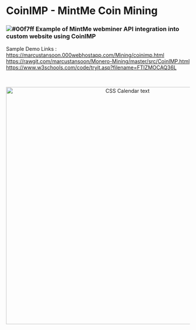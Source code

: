 # CoinIMP - MintMe Coin Mining
### ![#00f7ff](https://via.placeholder.com/15/00f7ff/000000?text=+) Example of MintMe webminer API integration into custom website using CoinIMP


Sample Demo Links :
<br>https://marcustansoon.000webhostapp.com/Mining/coinimp.html
<br>https://rawgit.com/marcustansoon/Monero-Mining/master/src/CoinIMP.html
<br>https://www.w3schools.com/code/tryit.asp?filename=FTIZMOCAQ36L

<br>

<p align="center">
  <img src="https://i.imgur.com/530gDhg.png" width="650" title="CSS Calendar text">
</p>
